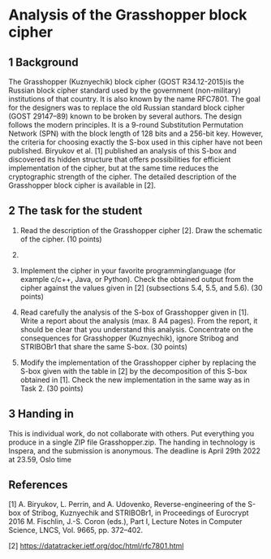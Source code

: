 # Analysis of the Grasshopper block cipher
## 1 Background
The Grasshopper (Kuznyechik) block cipher (GOST R34.12-2015)is the Russian block
cipher standard used by the government (non-military) institutions of that country. It
is also known by the name RFC7801. The goal for the designers was to replace the
old Russian standard block cipher (GOST 29147–89) known to be broken by several authors. The design follows the modern principles. It is a 9-round Substitution Permutation Network (SPN) with the block length of 128 bits and a 256-bit key. However, the criteria for choosing exactly the S-box used in this cipher have not been published. Biryukov et al. [1] published an analysis of this S-box and discovered its hidden
structure that offers possibilities for efficient implementation of the cipher, but at the
same time reduces the cryptographic strength of the cipher. The detailed description of
the Grasshopper block cipher is available in [2].

## 2 The task for the student
1. Read the description of the Grasshopper cipher [2]. Draw the schematic of the cipher. (10 points)
2. 
3. Implement the cipher in your favorite programminglanguage (for example c/c++, Java, or Python). Check the obtained output from the cipher against the values
given in [2] (subsections 5.4, 5.5, and 5.6). (30 points)

3. Read carefully the analysis of the S-box of Grasshopper given in [1]. Write
a report about the analysis (max. 8 A4 pages). From the report, it should be
clear that you understand this analysis. Concentrate on the consequences for
Grasshopper (Kuznyechik), ignore Stribog and STRIBOBr1 that share the same
S-box. (30 points)

4. Modify the implementation of the Grasshopper cipher by replacing the S-box
given with the table in [2] by the decomposition of this S-box obtained in [1].
Check the new implementation in the same way as in Task 2. (30 points)

## 3 Handing in
This is individual work, do not collaborate with others. Put everything you produce in
a single ZIP file Grasshopper.zip. The handing in technology is Inspera, and the
submission is anonymous. The deadline is April 29th 2022 at 23.59, Oslo time

## References
[1] A. Biryukov, L. Perrin, and A. Udovenko, Reverse-engineering of the S-box of
Stribog, Kuznyechik and STRIBOBr1, in Proceedings of Eurocrypt 2016 M. Fischlin, J.-S. Coron (eds.), Part I, Lecture Notes in Computer Science, LNCS, Vol.
9665, pp. 372–402.

[2] https://datatracker.ietf.org/doc/html/rfc7801.html
